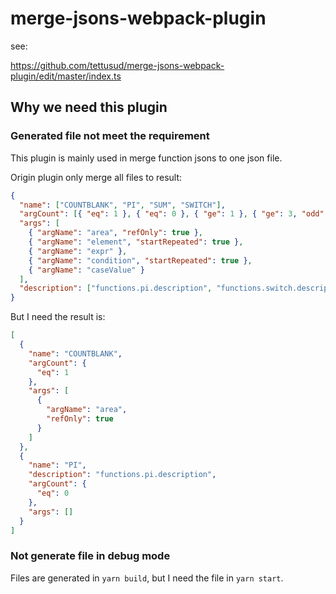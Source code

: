 # merge-jsons-webpack-plugin

see:

https://github.com/tettusud/merge-jsons-webpack-plugin/edit/master/index.ts

## Why we need this plugin

### Generated file not meet the requirement

This plugin is mainly used in merge function jsons to one json file.

Origin plugin only merge all files to result:

```json
{
  "name": ["COUNTBLANK", "PI", "SUM", "SWITCH"],
  "argCount": [{ "eq": 1 }, { "eq": 0 }, { "ge": 1 }, { "ge": 3, "odd": true }],
  "args": [
    { "argName": "area", "refOnly": true },
    { "argName": "element", "startRepeated": true },
    { "argName": "expr" },
    { "argName": "condition", "startRepeated": true },
    { "argName": "caseValue" }
  ],
  "description": ["functions.pi.description", "functions.switch.description"]
}
```

But I need the result is:

```json
[
  {
    "name": "COUNTBLANK",
    "argCount": {
      "eq": 1
    },
    "args": [
      {
        "argName": "area",
        "refOnly": true
      }
    ]
  },
  {
    "name": "PI",
    "description": "functions.pi.description",
    "argCount": {
      "eq": 0
    },
    "args": []
  }
]
```

### Not generate file in debug mode

Files are generated in `yarn build`, but I need the file in `yarn start`.
